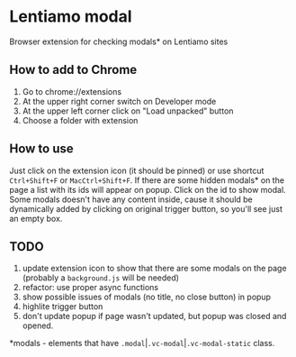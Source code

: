 # Lentiamo modal
Browser extension for checking modals* on Lentiamo sites

## How to add to Chrome
1. Go to chrome://extensions
2. At the upper right corner switch on Developer mode
3. At the upper left corner click on "Load unpacked" button
4. Choose a folder with extension

## How to use
Just click on the extension icon (it should be pinned) or use shortcut `Ctrl+Shift+F` or `MacCtrl+Shift+F`. If there are some hidden modals* on the page a list with its ids will appear on popup. Click on the id to show modal. Some modals doesn't have any content inside, cause it should be dynamically added by clicking on original trigger button, so you'll see just an empty box.

## TODO
1. update extension icon to show that there are some modals on the page (probably a `background.js` will be needed)
2. refactor: use proper async functions
3. show possible issues of modals (no title, no close button) in popup
4. highlite trigger button
5. don't update popup if page wasn't updated, but popup was closed and opened.

*modals - elements that have `.modal`|`.vc-modal`|`.vc-modal-static` class.
